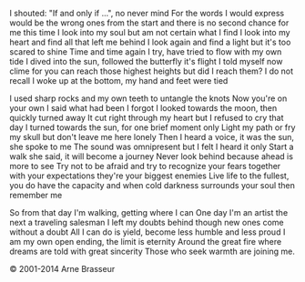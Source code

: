 I shouted: "If and only if ...", no never mind
For the words I would express would be the wrong ones from the start
and there is no second chance for me this time
I look into my soul but am not certain what I find
I look into my heart and find all that left me behind
I look again and find a light but it's too scared to shine
Time and time again I try, have tried to flow with my own tide
I dived into the sun, followed the butterfly it's flight
I told myself now clime for you can reach those highest heights
but did I reach them? I do not recall
I woke up at the bottom, my hand and feet were tied

I used sharp rocks and my own teeth to untangle the knots
Now you're on your own I said what had been I forgot
I looked towards the moon, then quickly turned away
It cut right through my heart but I refused to cry that day
I turned towards the sun, for one brief moment only
Light my path or fry my skull but don't leave me here lonely
Then I heard a voice, it was the sun, she spoke to me
The sound was omnipresent but I felt I heard it only
Start a walk she said, it will become a journey
Never look behind because ahead is more to see
Try not to be afraid and try to recognize your fears
together with your expectations they're your biggest enemies
Live life to the fullest, you do have the capacity
and when cold darkness surrounds your soul then remember me

So from that day I'm walking, getting where I can
One day I'm an artist the next a traveling salesman
I left my doubts behind though new ones come without a doubt
All I can do is yield, become less humble and less proud
I am my own open ending, the limit is eternity
Around the great fire where dreams are told with great sincerity
Those who seek warmth are joining me.

© 2001-2014 Arne Brasseur
